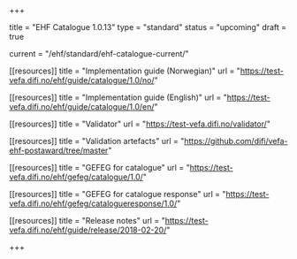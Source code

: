 +++

title = "EHF Catalogue 1.0.13"
type = "standard"
status = "upcoming"
draft = true

current = "/ehf/standard/ehf-catalogue-current/"

[[resources]]
title = "Implementation guide (Norwegian)"
url = "https://test-vefa.difi.no/ehf/guide/catalogue/1.0/no/"

[[resources]]
title = "Implementation guide (English)"
url = "https://test-vefa.difi.no/ehf/guide/catalogue/1.0/en/"

[[resources]]
title = "Validator"
url = "https://test-vefa.difi.no/validator/"

[[resources]]
title = "Validation artefacts"
url = "https://github.com/difi/vefa-ehf-postaward/tree/master"

[[resources]]
title = "GEFEG for catalogue"
url = "https://test-vefa.difi.no/ehf/gefeg/catalogue/1.0/"

[[resources]]
title = "GEFEG for catalogue response"
url = "https://test-vefa.difi.no/ehf/gefeg/catalogueresponse/1.0/"

[[resources]]
title = "Release notes"
url = "https://test-vefa.difi.no/ehf/guide/release/2018-02-20/"

+++

